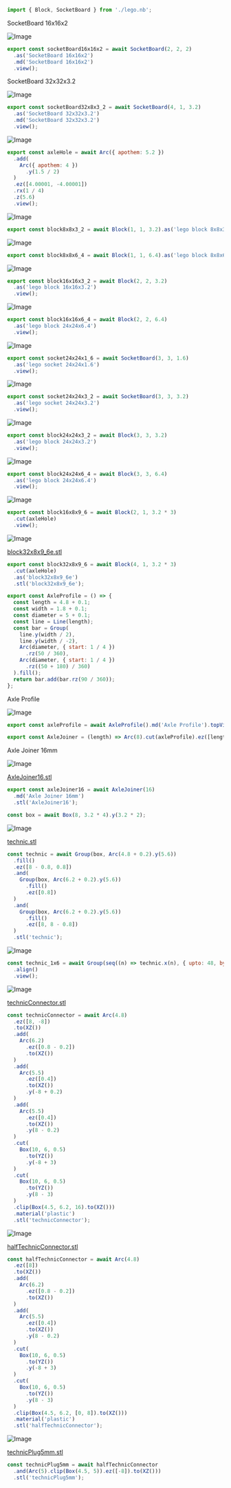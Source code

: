 ```JavaScript
import { Block, SocketBoard } from './lego.nb';
```

SocketBoard 16x16x2

![Image](examples.md.socketBoard16x16x2.png)

```JavaScript
export const socketBoard16x16x2 = await SocketBoard(2, 2, 2)
  .as('SocketBoard 16x16x2')
  .md('SocketBoard 16x16x2')
  .view();
```

SocketBoard 32x32x3.2

![Image](examples.md.socketBoard32x8x3_2.png)

```JavaScript
export const socketBoard32x8x3_2 = await SocketBoard(4, 1, 3.2)
  .as('SocketBoard 32x32x3.2')
  .md('SocketBoard 32x32x3.2')
  .view();
```

![Image](examples.md.axleHole.png)

```JavaScript
export const axleHole = await Arc({ apothem: 5.2 })
  .add(
    Arc({ apothem: 4 })
      .y(1.5 / 2)
  )
  .ez([4.00001, -4.00001])
  .rx(1 / 4)
  .z(5.6)
  .view();
```

![Image](examples.md.block8x8x3_2.png)

```JavaScript
export const block8x8x3_2 = await Block(1, 1, 3.2).as('lego block 8x8x3.2').view();
```

![Image](examples.md.block8x8x6_4.png)

```JavaScript
export const block8x8x6_4 = await Block(1, 1, 6.4).as('lego block 8x8x6.4').view();
```

![Image](examples.md.block16x16x3_2.png)

```JavaScript
export const block16x16x3_2 = await Block(2, 2, 3.2)
  .as('lego block 16x16x3.2')
  .view();
```

![Image](examples.md.block16x16x6_4.png)

```JavaScript
export const block16x16x6_4 = await Block(2, 2, 6.4)
  .as('lego block 24x24x6.4')
  .view();
```

![Image](examples.md.socket24x24x1_6.png)

```JavaScript
export const socket24x24x1_6 = await SocketBoard(3, 3, 1.6)
  .as('lego socket 24x24x1.6')
  .view();
```

![Image](examples.md.socket24x24x3_2.png)

```JavaScript
export const socket24x24x3_2 = await SocketBoard(3, 3, 3.2)
  .as('lego socket 24x24x3.2')
  .view();
```

![Image](examples.md.block24x24x3_2.png)

```JavaScript
export const block24x24x3_2 = await Block(3, 3, 3.2)
  .as('lego block 24x24x3.2')
  .view();
```

![Image](examples.md.block24x24x6_4.png)

```JavaScript
export const block24x24x6_4 = await Block(3, 3, 6.4)
  .as('lego block 24x24x6.4')
  .view();
```

![Image](examples.md.block16x8x9_6.png)

```JavaScript
export const block16x8x9_6 = await Block(2, 1, 3.2 * 3)
  .cut(axleHole)
  .view();
```

![Image](examples.md.block32x8x9_6_block32x8x9_6e.png)

[block32x8x9_6e.stl](examples.block32x8x9_6e.stl)

```JavaScript
export const block32x8x9_6 = await Block(4, 1, 3.2 * 3)
  .cut(axleHole)
  .as('block32x8x9_6e')
  .stl('block32x8x9_6e');
```

```JavaScript
export const AxleProfile = () => {
  const length = 4.8 + 0.1;
  const width = 1.8 + 0.1;
  const diameter = 5 + 0.1;
  const line = Line(length);
  const bar = Group(
    line.y(width / 2),
    line.y(width / -2),
    Arc(diameter, { start: 1 / 4 })
      .rz(50 / 360),
    Arc(diameter, { start: 1 / 4 })
      .rz((50 + 180) / 360)
  ).fill();
  return bar.add(bar.rz(90 / 360));
};
```

Axle Profile

![Image](examples.md.axleProfile.png)

```JavaScript
export const axleProfile = await AxleProfile().md('Axle Profile').topView();
```

```JavaScript
export const AxleJoiner = (length) => Arc(8).cut(axleProfile).ez([length]);
```

Axle Joiner 16mm

![Image](examples.md.axleJoiner16_AxleJoiner16.png)

[AxleJoiner16.stl](examples.AxleJoiner16.stl)

```JavaScript
export const axleJoiner16 = await AxleJoiner(16)
  .md('Axle Joiner 16mm')
  .stl('AxleJoiner16');
```

```JavaScript
const box = await Box(8, 3.2 * 4).y(3.2 * 2);
```

![Image](examples.md.technic_technic.png)

[technic.stl](examples.technic.stl)

```JavaScript
const technic = await Group(box, Arc(4.8 + 0.2).y(5.6))
  .fill()
  .ez([8 - 0.8, 0.8])
  .and(
    Group(box, Arc(6.2 + 0.2).y(5.6))
      .fill()
      .ez([0.8])
  )
  .and(
    Group(box, Arc(6.2 + 0.2).y(5.6))
      .fill()
      .ez([8, 8 - 0.8])
  )
  .stl('technic');
```

![Image](examples.md.technic_1x6.png)

```JavaScript
const technic_1x6 = await Group(seq((n) => technic.x(n), { upto: 48, by: 8 }))
  .align()
  .view();
```

![Image](examples.md.technicConnector_technicConnector.png)

[technicConnector.stl](examples.technicConnector.stl)

```JavaScript
const technicConnector = await Arc(4.8)
  .ez([8, -8])
  .to(XZ())
  .add(
    Arc(6.2)
      .ez([0.8 - 0.2])
      .to(XZ())
  )
  .add(
    Arc(5.5)
      .ez([0.4])
      .to(XZ())
      .y(-8 + 0.2)
  )
  .add(
    Arc(5.5)
      .ez([0.4])
      .to(XZ())
      .y(8 - 0.2)
  )
  .cut(
    Box(10, 6, 0.5)
      .to(YZ())
      .y(-8 + 3)
  )
  .cut(
    Box(10, 6, 0.5)
      .to(YZ())
      .y(8 - 3)
  )
  .clip(Box(4.5, 6.2, 16).to(XZ()))
  .material('plastic')
  .stl('technicConnector');
```

![Image](examples.md.halfTechnicConnector_halfTechnicConnector.png)

[halfTechnicConnector.stl](examples.halfTechnicConnector.stl)

```JavaScript
const halfTechnicConnector = await Arc(4.8)
  .ez([8])
  .to(XZ())
  .add(
    Arc(6.2)
      .ez([0.8 - 0.2])
      .to(XZ())
  )
  .add(
    Arc(5.5)
      .ez([0.4])
      .to(XZ())
      .y(8 - 0.2)
  )
  .cut(
    Box(10, 6, 0.5)
      .to(YZ())
      .y(-8 + 3)
  )
  .cut(
    Box(10, 6, 0.5)
      .to(YZ())
      .y(8 - 3)
  )
  .clip(Box(4.5, 6.2, [0, 8]).to(XZ()))
  .material('plastic')
  .stl('halfTechnicConnector');
```

![Image](examples.md.technicPlug5mm_technicPlug5mm.png)

[technicPlug5mm.stl](examples.technicPlug5mm.stl)

```JavaScript
const technicPlug5mm = await halfTechnicConnector
  .and(Arc(5).clip(Box(4.5, 5)).ez([-8]).to(XZ()))
  .stl('technicPlug5mm');
```
